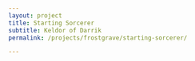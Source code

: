 ```yaml
---
layout: project
title: Starting Sorcerer
subtitle: Keldor of Darrik
permalink: /projects/frostgrave/starting-sorcerer/

---
```




